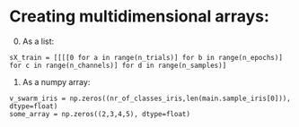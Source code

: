 # Creating multidimensional arrays:
0. As a list:
```
sX_train = [[[[0 for a in range(n_trials)] for b in range(n_epochs)] for c in range(n_channels)] for d in range(n_samples)]
```
1. As a numpy array:
```
v_swarm_iris = np.zeros((nr_of_classes_iris,len(main.sample_iris[0])), dtype=float)
some_array = np.zeros((2,3,4,5), dtype=float)
```